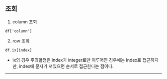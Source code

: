 ## 조회
1. column 조회
```
df['column']
```  


2. row 조회
```
df.ix[index]
```
+ ix의 경우 주의할점은 index가 integer로만 이루어진 경우에는 index로 접근하지만, index에 문자가 껴있으면 순서로 접근한다는 점이다. 

***
